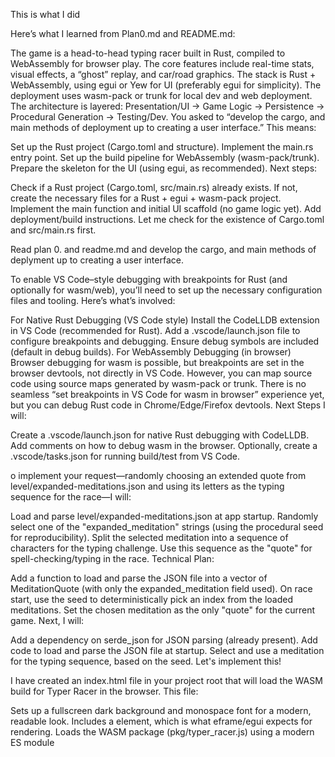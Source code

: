 This is what I did

Here’s what I learned from Plan0.md and README.md:

The game is a head-to-head typing racer built in Rust, compiled to WebAssembly for browser play.
The core features include real-time stats, visual effects, a “ghost” replay, and car/road graphics.
The stack is Rust + WebAssembly, using egui or Yew for UI (preferably egui for simplicity).
The deployment uses wasm-pack or trunk for local dev and web deployment.
The architecture is layered: Presentation/UI → Game Logic → Persistence → Procedural Generation → Testing/Dev.
You asked to “develop the cargo, and main methods of deployment up to creating a user interface.”
This means:

Set up the Rust project (Cargo.toml and structure).
Implement the main.rs entry point.
Set up the build pipeline for WebAssembly (wasm-pack/trunk).
Prepare the skeleton for the UI (using egui, as recommended).
Next steps:

Check if a Rust project (Cargo.toml, src/main.rs) already exists.
If not, create the necessary files for a Rust + egui + wasm-pack project.
Implement the main function and initial UI scaffold (no game logic yet).
Add deployment/build instructions.
Let me check for the existence of Cargo.toml and src/main.rs first.



Read plan 0. and readme.md and develop the cargo, and main methods of deplyment up to creating a user interface. 



To enable VS Code–style debugging with breakpoints for Rust (and optionally for wasm/web), you’ll need to set up the necessary configuration files and tooling. Here’s what’s involved:

For Native Rust Debugging (VS Code style)
Install the CodeLLDB extension in VS Code (recommended for Rust).
Add a .vscode/launch.json file to configure breakpoints and debugging.
Ensure debug symbols are included (default in debug builds).
For WebAssembly Debugging (in browser)
Browser debugging for wasm is possible, but breakpoints are set in the browser devtools, not directly in VS Code. However, you can map source code using source maps generated by wasm-pack or trunk.
There is no seamless “set breakpoints in VS Code for wasm in browser” experience yet, but you can debug Rust code in Chrome/Edge/Firefox devtools.
Next Steps
I will:

Create a .vscode/launch.json for native Rust debugging with CodeLLDB.
Add comments on how to debug wasm in the browser.
Optionally, create a .vscode/tasks.json for running build/test from VS Code.


o implement your request—randomly choosing an extended quote from level/expanded-meditations.json and using its letters as the typing sequence for the race—I will:

Load and parse level/expanded-meditations.json at app startup.
Randomly select one of the "expanded_meditation" strings (using the procedural seed for reproducibility).
Split the selected meditation into a sequence of characters for the typing challenge.
Use this sequence as the "quote" for spell-checking/typing in the race.
Technical Plan:

Add a function to load and parse the JSON file into a vector of MeditationQuote (with only the expanded_meditation field used).
On race start, use the seed to deterministically pick an index from the loaded meditations.
Set the chosen meditation as the only "quote" for the current game.
Next, I will:

Add a dependency on serde_json for JSON parsing (already present).
Add code to load and parse the JSON file at startup.
Select and use a meditation for the typing sequence, based on the seed.
Let's implement this!


I have created an index.html file in your project root that will load the WASM build for Typer Racer in the browser. This file:

Sets up a fullscreen dark background and monospace font for a modern, readable look.
Includes a <canvas id="the_canvas_id"> element, which is what eframe/egui expects for rendering.
Loads the WASM package (pkg/typer_racer.js) using a modern ES module <script type="module"> and calls its init() function.
Handles errors gracefully in the browser console.
You can now:

Run trunk serve or open index.html with a local server to view your WASM build in the browser.
The error about missing index.html should be resolved.
If you need further tweaks to the HTML, want a loading spinner, favicon, or want to customize the web experience, just let me know!

- [ ] Build error remains: The UI and game are not fully finished; a large refactor is still needed to unify the codebase and enable both native and web targets.
- [ ] UI matches desktop: The Rust UI currently displays only simple text and does not yet match the full desktop application experience.
- [ ] Unified codebase: The system binary and wasm (web) targets are not yet fully unified for seamless deployment.
- [x] Clipboard functionality: Fixed by configuring RUSTFLAGS and updating Trunk.toml and Cargo.toml.
- [x] Trunk.toml: Created with correct RUSTFLAGS and dev server configuration.
- [x] Cargo.toml: Updated to include web-sys features for clipboard.
- [x] Web clipboard: Application now runs with clipboard functionality enabled in the browser.
- [x] Trunk serve: Application can be accessed at http://localhost:8080 with the dev server running.
- [x] Asset loading: Trunk setup fixes asset loading issues for the web target.
- [ ] Full UI/game refactor: Still required to match requirements from all markdown *.md files and enable proper start logic.

